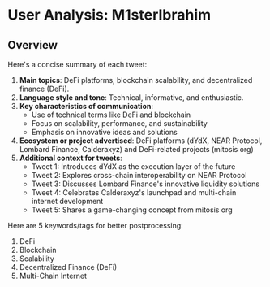 # User Analysis: M1sterIbrahim

## Overview

Here's a concise summary of each tweet:

1. **Main topics**: DeFi platforms, blockchain scalability, and decentralized finance (DeFi).
2. **Language style and tone**: Technical, informative, and enthusiastic.
3. **Key characteristics of communication**:
	* Use of technical terms like DeFi and blockchain
	* Focus on scalability, performance, and sustainability
	* Emphasis on innovative ideas and solutions
4. **Ecosystem or project advertised**: DeFi platforms (dYdX, NEAR Protocol, Lombard Finance, Calderaxyz) and DeFi-related projects (mitosis org)
5. **Additional context for tweets**:
	* Tweet 1: Introduces dYdX as the execution layer of the future
	* Tweet 2: Explores cross-chain interoperability on NEAR Protocol
	* Tweet 3: Discusses Lombard Finance's innovative liquidity solutions
	* Tweet 4: Celebrates Calderaxyz's launchpad and multi-chain internet development
	* Tweet 5: Shares a game-changing concept from mitosis org

Here are 5 keywords/tags for better postprocessing:

1. DeFi
2. Blockchain
3. Scalability
4. Decentralized Finance (DeFi)
5. Multi-Chain Internet